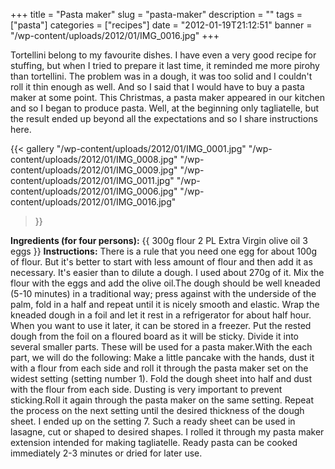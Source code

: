 +++
title = "Pasta maker"
slug = "pasta-maker"
description = ""
tags = ["pasta"]
categories = ["recipes"]
date = "2012-01-19T21:12:51"
banner = "/wp-content/uploads/2012/01/IMG_0016.jpg"
+++

Tortellini belong to my favourite dishes. I have even a very good recipe for stuffing, but when I tried to prepare it last time, it reminded me more pirohy than tortellini. The problem was in
a dough, it was too solid and I couldn't roll it thin enough as well. And so I said that I would
have to buy a pasta maker at some point. This Christmas, a pasta maker appeared in our kitchen and
so I began to produce pasta. Well, at the beginning only tagliatelle, but the result ended up
beyond all the expectations and so I share instructions here.

{{< gallery
    "/wp-content/uploads/2012/01/IMG_0001.jpg"
    "/wp-content/uploads/2012/01/IMG_0008.jpg"
    "/wp-content/uploads/2012/01/IMG_0009.jpg"
    "/wp-content/uploads/2012/01/IMG_0011.jpg"
    "/wp-content/uploads/2012/01/IMG_0006.jpg"
    "/wp-content/uploads/2012/01/IMG_0016.jpg"
>}}

**Ingredients (for four persons):**
{{ 300g flour
2 PL Extra Virgin olive oil
3 eggs }}
**Instructions:**
There is a rule that you need one egg for about 100g of flour. But it's better to start with less
amount of flour and then add it as necessary. It's easier than to dilute a dough. I used about 270g
of it. Mix the flour with the eggs and add the olive oil.The dough should be well kneaded (5-10
minutes) in a traditional way; press against with the underside of the palm, fold in a half and
repeat until it is nicely smooth and elastic. Wrap the kneaded dough in a foil and let it rest in a
refrigerator for about half hour. When you want to use it later, it can be stored in a freezer. Put
the rested dough from the foil on a floured board as it will be sticky. Divide it into several
smaller parts. These will be used for a pasta maker.With the each part, we will do the following:
Make a little pancake with the hands, dust it with a flour from each side and roll it through the
pasta maker set on the widest setting (setting number 1). Fold the dough sheet into half and dust
with the flour from each side. Dusting is very important to prevent sticking.Roll it again through
the pasta maker on the same setting. Repeat the process on the next setting until the desired
thickness of the dough sheet. I ended up on the setting 7. Such a ready sheet can be used in
lasagne, cut or shaped to desired shapes. I rolled it through my pasta maker extension intended for
making tagliatelle. Ready pasta can be cooked immediately 2-3 minutes or dried for later use.
